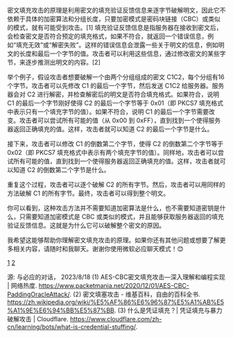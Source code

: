 密文填充攻击的原理是利用密文的填充验证反馈信息来逐字节破解明文，因此它不依赖于具体的加密算法和分组长度，只要加密模式是密码块链接（CBC）或类似的模式，就有可能受到攻击。[1] 填充验证反馈信息是指服务器在接收到密文后，会检查密文是否符合预定的填充格式，如果不符合，就返回一个错误信息，例如“填充无效”或“解密失败”。这样的错误信息会泄露一些关于明文的信息，例如明文的长度和最后一个字节的值。攻击者可以利用这些信息，通过修改密文的某些字节，来逐步推测出明文的内容。[2]

举个例子，假设攻击者想要破解一个由两个分组组成的密文 C1C2，每个分组有16个字节。攻击者可以先修改 C1 的最后一个字节，然后发送 C1C2 给服务器。服务器会对 C2 进行解密，并检查解密后的明文是否符合填充格式。如果符合，说明 C1 的最后一个字节刚好使得 C2 的最后一个字节等于 0x01（即 PKCS7 填充格式中表示只有一个填充字节的值）。如果不符合，说明 C1 的最后一个字节需要改变。攻击者可以尝试所有可能的值（从 0x00 到 0xFF），直到找到一个使得服务器返回正确填充的值。这样，攻击者就可以知道 C2 的最后一个字节是什么。

接下来，攻击者可以修改 C1 的倒数第二个字节，使得 C2 的倒数第二个字节等于 0x02（即 PKCS7 填充格式中表示有两个填充字节的值）。同样地，攻击者可以尝试所有可能的值，直到找到一个使得服务器返回正确填充的值。这样，攻击者就可以知道 C2 的倒数第二个字节是什么。

重复这个过程，攻击者可以逐个破解 C2 的所有字节。然后，攻击者可以用同样的方法破解 C1 的所有字节。最终，攻击者可以得到整个明文。

你可以看到，这种攻击方法并不需要知道加密算法是什么，也不需要知道密钥是什么，只需要知道加密模式是 CBC 或类似的模式，并且能够获取服务器返回的填充验证反馈信息。这就是为什么它可以破解整个密文的原因。

我希望这能够帮助你理解密文填充攻击的原理。如果你还有其他问题或想要了解更多相关内容，请随时和我聊天。谢谢你使用微软必应聊天模式！😊

[1](^1^) [2](^2^)

源: 与必应的对话， 2023/8/18
(1) AES-CBC密文填充攻击—深入理解和编程实现 | 网络热度. https://www.packetmania.net/2020/12/01/AES-CBC-PaddingOracleAttack/.
(2) 密文填塞攻击 - 维基百科，自由的百科全书. https://zh.wikipedia.org/wiki/%E5%AF%86%E6%96%87%E5%A1%AB%E5%A1%9E%E6%94%BB%E5%87%BB.
(3) 什么是凭证填充？| 凭证填充与暴力破解攻击 | Cloudflare. https://www.cloudflare.com/zh-cn/learning/bots/what-is-credential-stuffing/.